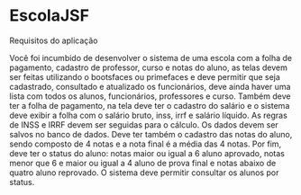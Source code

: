 # EscolaJSF
 
 Requisitos do aplicação
 
Você foi incumbido de desenvolver o sistema de uma escola com a folha de
pagamento, cadastro de professor, curso e notas do aluno, as telas devem ser feitas utilizando
o bootsfaces ou primefaces e deve permitir que seja cadastrado, consultado e atualizado os
funcionários, deve ainda haver uma lista com todos os alunos, funcionários, professores e
curso.
Também deve ter a folha de pagamento, na tela deve ter o cadastro do salário e o sistema
deve exibir a folha com o salário bruto, inss, irrf e salário líquido. As regras de INSS e IRRF
devem ser seguidas para o cálculo. Os dados devem ser salvos no banco de dados.
Deve ter também o cadastro das notas do aluno, sendo composto de 4 notas e a nota final é a
média das 4 notas. Por fim, deve ter o status do aluno: notas maior ou igual a 6 aluno
aprovado, notas menor que 6 e maior ou igual a 4 aluno de prova final e notas abaixo de
quatro aluno reprovado.
O sistema deve permitir consultar os alunos por status.

